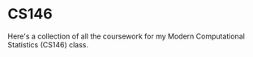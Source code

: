 # CS146
Here's a collection of all the coursework for my Modern Computational Statistics (CS146) class.
